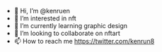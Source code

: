 - 👋 Hi, I’m @kenruen
- 👀 I’m interested in nft
- 🌱 I’m currently learning graphic design
- 💞️ I’m looking to collaborate on nftart
- 📫 How to reach me https://twitter.com/kenrun8

<!---
kenruen/kenruen is a ✨ special ✨ repository because its `README.md` (this file) appears on your GitHub profile.
You can click the Preview link to take a look at your changes.
--->
